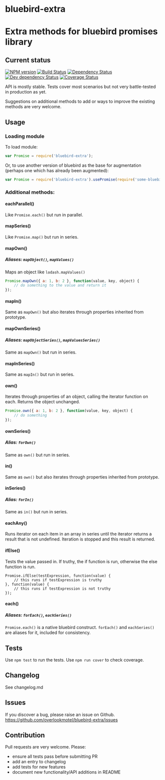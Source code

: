 # bluebird-extra

# Extra methods for bluebird promises library

## Current status

[![NPM version](https://img.shields.io/npm/v/bluebird-extra.svg)](https://www.npmjs.com/package/bluebird-extra)
[![Build Status](https://img.shields.io/travis/overlookmotel/bluebird-extra/master.svg)](http://travis-ci.org/overlookmotel/bluebird-extra)
[![Dependency Status](https://img.shields.io/david/overlookmotel/bluebird-extra.svg)](https://david-dm.org/overlookmotel/bluebird-extra)
[![Dev dependency Status](https://img.shields.io/david/dev/overlookmotel/bluebird-extra.svg)](https://david-dm.org/overlookmotel/bluebird-extra)
[![Coverage Status](https://img.shields.io/coveralls/overlookmotel/bluebird-extra/master.svg)](https://coveralls.io/r/overlookmotel/bluebird-extra)

API is mostly stable. Tests cover most scenarios but not very battle-tested in production as yet.

Suggestions on additional methods to add or ways to improve the existing methods are very welcome.

## Usage

### Loading module

To load module:

```js
var Promise = require('bluebird-extra');
```

Or, to use another version of bluebird as the base for augmentation (perhaps one which has already been augmented):

```js
var Promise = require('bluebird-extra').usePromise(require('some-bluebird-version'));
```

### Additional methods:

#### eachParallel()

Like `Promise.each()` but run in parallel.

#### mapSeries()

Like `Promise.map()` but run in series.

#### mapOwn()
##### Aliases: `mapObject()`, `mapValues()`

Maps an object like `lodash.mapValues()`

```js
Promise.mapOwn({ a: 1, b: 2 }, function(value, key, object) {
	// do something to the value and return it
});
```

#### mapIn()

Same as `mapOwn()` but also iterates through properties inherited from prototype.

#### mapOwnSeries()
##### Aliases: `mapObjectSeries()`, `mapValuesSeries()`

Same as `mapOwn()` but run in series.

#### mapInSeries()

Same as `mapIn()` but run in series.

#### own()

Iterates through properties of an object, calling the iterator function on each. Returns the object unchanged.

```js
Promise.own({ a: 1, b: 2 }, function(value, key, object) {
	// do something
});
```

#### ownSeries()
##### Alias: `forOwn()`

Same as `own()` but run in series.

#### in()

Same as `own()` but also iterates through properties inherited from prototype.

#### inSeries()
##### Alias: `forIn()`

Same as `in()` but run in series.

#### eachAny()

Runs iterator on each item in an array in series until the iterator returns a result that is not undefined. Iteration is stopped and this result is returned.

#### ifElse()

Tests the value passed in. If truthy, the if function is run, otherwise the else function is run.

```
Promise.ifElse(testExpression, function(value) {
	// this runs if testExpression is truthy
}, function(value) {
	// this runs if testExpression is not truthy
});
```

#### each()
##### Aliases: `forEach()`, `eachSeries()`

`Promise.each()` is a native bluebird construct. `forEach()` and `eachSeries()` are aliases for it, included for consistency.

## Tests

Use `npm test` to run the tests. Use `npm run cover` to check coverage.

## Changelog

See changelog.md

## Issues

If you discover a bug, please raise an issue on Github. https://github.com/overlookmotel/bluebird-extra/issues

## Contribution

Pull requests are very welcome. Please:

* ensure all tests pass before submitting PR
* add an entry to changelog
* add tests for new features
* document new functionality/API additions in README
